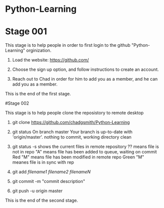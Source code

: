 # Python-Learning
# Stage 001

This stage is to help people in order to first login to the github "Python-Learning" orginization. 

1) Load the website: 
https://github.com/

2) Choose the sign up option, and follow instructions to create an account.

3) Reach out to Chad in order for him to add you as a member, and he can add you as a member.



This is the end of the first stage. 

#Stage 002

This stage is to help people clone the reposistory to remote desktop

1) git clone https://github.com/chadgsmith/Python-Learning

2) git status
	On branch master
	Your branch is up-to-date with 'origin/master'.
	nothing to commit, working directory clean

3) git status -s
	shows the current files in remote repository
	?? means file is not in repo
	"A" means file has been added to queue, waiting on commit
	Red "M" means file has been modified in remote repo
	Green "M" meanes file is in sync with rep

4) git add *filename1* *filename2* *filenameN*

5) git commit -m "commit description"

6) git push -u origin master

This is the end of the second stage.
